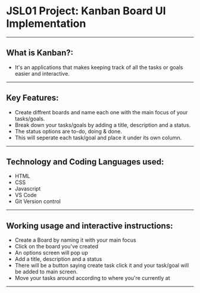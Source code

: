 # JSL01 Project: Kanban Board UI Implementation

---

## What is Kanban?:

- It's an applications that makes keeping track of all the tasks or goals easier and interactive. 
  


---

## Key Features:

- Create diffrent boards and name each one with the main focus of your tasks/goals.
- Break down your tasks/goals by adding a title, description and a status.
- The status options are to-do, doing & done.
- This will seperate each task/goal and place it under its own column. 

---
## Technology and Coding Languages used:

- HTML
- CSS
- Javascript
- VS Code 
- Git Version control


---
## Working usage and interactive instructions:
- Create a Board by naming it with your main focus 
- Click on the board you've created 
- An options screen will pop up 
- Add a title, description and a status 
- There will be a button saying create task click it and your task/goal will be added to main screen.
- Move your tasks around according to where you're currently at

---
